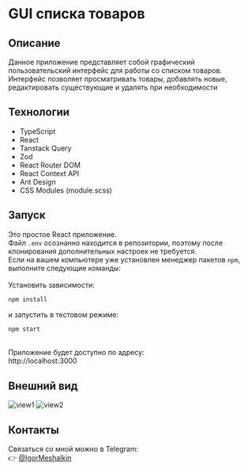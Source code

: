 # GUI списка товаров

## Описание
Данное приложение представляет собой графический пользовательский интерфейс для работы со списком товаров. <br> 
Интерфейс позволяет просматривать товары, добавлять новые, редактировать существующие и удалять при необходимости <br>


## Технологии
- TypeScript
- React
- Tanstack Query
- Zod 
- React Router DOM
- React Context API
- Ant Design
- CSS Modules (module.scss)
  <br>

## Запуск

Это простое React приложение. <br>
Файл `.env` осознанно находится в репозитории, поэтому после клонирования дополнительных настроек не требуется.<br>
Если на вашем компьютере уже установлен менеджер пакетов `npm`, <br>
выполните следующие команды:<br>
<br>
Установить зависимости:
```bash
npm install
```
и запустить в тестовом режиме:
```bash
npm start
```
<br>
Приложение будет доступно по адресу: <br>
http://localhost:3000
<br>

## Внешний вид
![view1](https://github.com/user-attachments/assets/60a1f662-8df4-4d31-b211-18386412c257)
![view2](https://github.com/user-attachments/assets/c06fe91f-f3be-465f-9b5e-d2e73c1014c6)

## Контакты
Связаться со мной можно в Telegram:<br>
👉 [@IgorMeshalkin](https://t.me/IgorMeshalkin)

